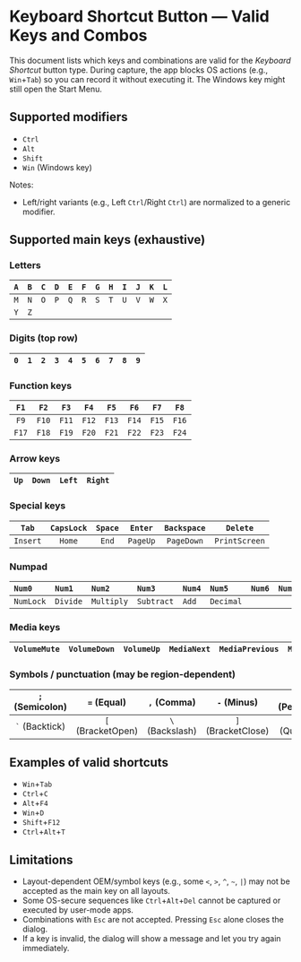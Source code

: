 # Keyboard Shortcut Button — Valid Keys and Combos

This document lists which keys and combinations are valid for the _Keyboard Shortcut_ button type. During capture, the
app blocks OS actions (e.g., `Win`+`Tab`) so you can record it without executing it. The Windows key might still open
the Start Menu.

## Supported modifiers

- `Ctrl`
- `Alt`
- `Shift`
- `Win` (Windows key)

Notes:

- Left/right variants (e.g., Left `Ctrl`/Right `Ctrl`) are normalized to a generic modifier.

## Supported main keys (exhaustive)

### Letters

| `A` | `B` | `C` | `D` | `E` | `F` | `G` | `H` | `I` | `J` | `K` | `L` |
|:----|:----|:----|:----|:----|:----|:----|:----|:----|:----|:----|:----|
| `M` | `N` | `O` | `P` | `Q` | `R` | `S` | `T` | `U` | `V` | `W` | `X` |
| `Y` | `Z` |

### Digits (top row)

| `0` | `1` | `2` | `3` | `4` | `5` | `6` | `7` | `8` | `9` |
|:----|:----|:----|:----|:----|:----|:----|:----|:----|:----|

### Function keys

| `F1`  | `F2`  | `F3`  | `F4`  | `F5`  | `F6`  | `F7`  | `F8`  |
|:-----:|:-----:|:-----:|:-----:|:-----:|:-----:|:-----:|:-----:|
| `F9`  | `F10` | `F11` | `F12` | `F13` | `F14` | `F15` | `F16` |
| `F17` | `F18` | `F19` | `F20` | `F21` | `F22` | `F23` | `F24` |

### Arrow keys

| `Up` | `Down` | `Left` | `Right` |
|:-----|:-------|:-------|:--------|

### Special keys

|  `Tab`   | `CapsLock` | `Space` | `Enter`  | `Backspace` |   `Delete`    |
|:--------:|:----------:|:-------:|:--------:|:-----------:|:-------------:|
| `Insert` |   `Home`   |  `End`  | `PageUp` | `PageDown`  | `PrintScreen` |

### Numpad

| `Num0`    | `Num1`   | `Num2`     | `Num3`     | `Num4` | `Num5`    | `Num6` | `Num7` | `Num8` | `Num9` |
|:----------|:---------|:-----------|:-----------|:-------|:----------|:-------|:-------|:-------|:-------|
| `NumLock` | `Divide` | `Multiply` | `Subtract` | `Add`  | `Decimal` |

### Media keys

| `VolumeMute` | `VolumeDown` | `VolumeUp` | `MediaNext` | `MediaPrevious` | `MediaStop` | `MediaPlayPause` |
|:-------------|:-------------|:-----------|:------------|:----------------|:------------|:-----------------|

### Symbols / punctuation (may be region-dependent)

|  `;` (Semicolon)   |    `=` (Equal)    |   `,` (Comma)   |    `-` (Minus)     | `.` (Period) | `/` (Slash) |
|:------------------:|:-----------------:|:---------------:|:------------------:|:------------:|:-----------:|
| `` ` `` (Backtick) | `[` (BracketOpen) | `\` (Backslash) | `]` (BracketClose) | `'` (Quote)  |

## Examples of valid shortcuts

- `Win`+`Tab`
- `Ctrl`+`C`
- `Alt`+`F4`
- `Win`+`D`
- `Shift`+`F12`
- `Ctrl`+`Alt`+`T`

## Limitations

- Layout-dependent OEM/symbol keys (e.g., some `<`, `>`, `^`, `~`, `|`) may not be accepted as the main key on all
  layouts.
- Some OS-secure sequences like `Ctrl`+`Alt`+`Del` cannot be captured or executed by user-mode apps.
- Combinations with `Esc` are not accepted. Pressing `Esc` alone closes the dialog.
- If a key is invalid, the dialog will show a message and let you try again immediately.
